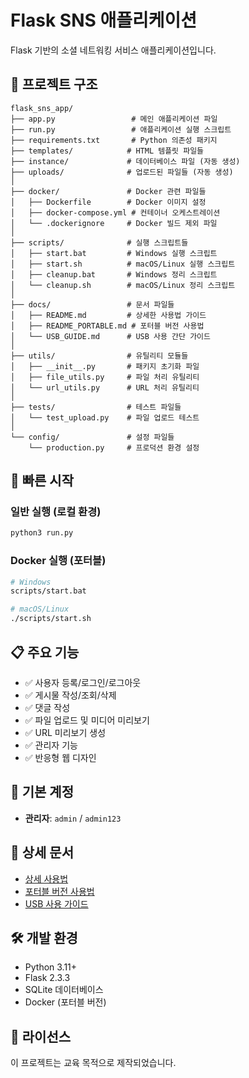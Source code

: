# Flask SNS 애플리케이션

Flask 기반의 소셜 네트워킹 서비스 애플리케이션입니다.

## 📁 프로젝트 구조

```
flask_sns_app/
├── app.py                 # 메인 애플리케이션 파일
├── run.py                 # 애플리케이션 실행 스크립트
├── requirements.txt       # Python 의존성 패키지
├── templates/            # HTML 템플릿 파일들
├── instance/             # 데이터베이스 파일 (자동 생성)
├── uploads/              # 업로드된 파일들 (자동 생성)
│
├── docker/               # Docker 관련 파일들
│   ├── Dockerfile        # Docker 이미지 설정
│   ├── docker-compose.yml # 컨테이너 오케스트레이션
│   └── .dockerignore     # Docker 빌드 제외 파일
│
├── scripts/              # 실행 스크립트들
│   ├── start.bat         # Windows 실행 스크립트
│   ├── start.sh          # macOS/Linux 실행 스크립트
│   ├── cleanup.bat       # Windows 정리 스크립트
│   └── cleanup.sh        # macOS/Linux 정리 스크립트
│
├── docs/                 # 문서 파일들
│   ├── README.md         # 상세한 사용법 가이드
│   ├── README_PORTABLE.md # 포터블 버전 사용법
│   └── USB_GUIDE.md      # USB 사용 간단 가이드
│
├── utils/                # 유틸리티 모듈들
│   ├── __init__.py       # 패키지 초기화 파일
│   ├── file_utils.py     # 파일 처리 유틸리티
│   └── url_utils.py      # URL 처리 유틸리티
│
├── tests/                # 테스트 파일들
│   └── test_upload.py    # 파일 업로드 테스트
│
└── config/               # 설정 파일들
    └── production.py     # 프로덕션 환경 설정
```

## 🚀 빠른 시작

### 일반 실행 (로컬 환경)
```bash
python3 run.py
```

### Docker 실행 (포터블)
```bash
# Windows
scripts/start.bat

# macOS/Linux
./scripts/start.sh
```

## 📋 주요 기능

- ✅ 사용자 등록/로그인/로그아웃
- ✅ 게시물 작성/조회/삭제
- ✅ 댓글 작성
- ✅ 파일 업로드 및 미디어 미리보기
- ✅ URL 미리보기 생성
- ✅ 관리자 기능
- ✅ 반응형 웹 디자인

## 🔑 기본 계정

- **관리자**: `admin` / `admin123`

## 📖 상세 문서

- [상세 사용법](docs/README.md)
- [포터블 버전 사용법](docs/README_PORTABLE.md)
- [USB 사용 가이드](docs/USB_GUIDE.md)

## 🛠️ 개발 환경

- Python 3.11+
- Flask 2.3.3
- SQLite 데이터베이스
- Docker (포터블 버전)

## 📄 라이선스

이 프로젝트는 교육 목적으로 제작되었습니다. 